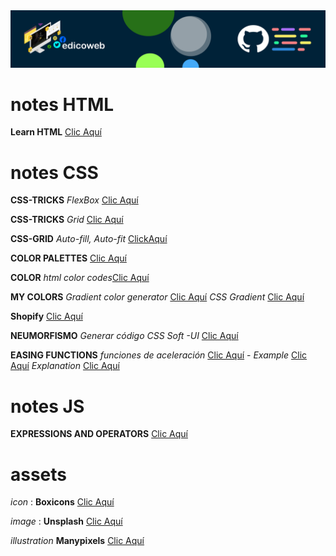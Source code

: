 
<img src="https://github.com/edicoweb/notes/blob/main/eb.png" alt="CSS 2020">

# notes HTML

**Learn HTML** [Clic Aquí](https://www.w3schools.com/html/default.asp)

# notes CSS

**CSS-TRICKS** *FlexBox* [Clic Aquí](https://css-tricks.com/snippets/css/a-guide-to-flexbox/)

**CSS-TRICKS** *Grid* [Clic Aquí](https://css-tricks.com/snippets/css/complete-guide-grid/)

**CSS-GRID** *Auto-fill, Auto-fit* [ClickAquí](https://css-tricks.com/auto-sizing-columns-css-grid-auto-fill-vs-auto-fit/)

**COLOR PALETTES** [Clic Aquí](https://colorhunt.co/)

**COLOR** *html color codes*[Clic Aquí](https://htmlcolorcodes.com/)

**MY COLORS** *Gradient color generator* [Clic Aquí](https://mycolor.space/) *CSS Gradient* [Clic Aquí](https://cssgradient.io/)

**Shopify** [Clic Aquí](https://polaris.shopify.com/design/design)

**NEUMORFISMO** *Generar código CSS Soft -UI* [Clic Aquí](https://neumorphism.io/#e0e0e0)

**EASING FUNCTIONS** *funciones de aceleración* [Clic Aquí](https://easings.net/) - *Example* [Clic Aquí](https://cubic-bezier.com/#.17,.67,.83,.67) *Explanation* [Clic Aquí](https://developer.mozilla.org/en-US/docs/Web/CSS/easing-function)


# notes JS

**EXPRESSIONS AND OPERATORS** [Clic Aquí](https://developer.mozilla.org/en-US/docs/Web/JavaScript/Guide/Expressions_and_Operators)

# assets

*icon* :
**Boxicons** [Clic Aquí](https://boxicons.com/)

*image* :
**Unsplash** [Clic Aquí](https://unsplash.com/)

*illustration*
**Manypixels** [Clic Aquí](https://www.manypixels.co/gallery)

